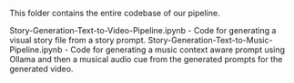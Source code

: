This folder contains the entire codebase of our pipeline.

Story-Generation-Text-to-Video-Pipeline.ipynb - Code for generating a visual story file from a story prompt.
Story-Generation-Text-to-Music-Pipeline.ipynb - Code for generating a music context aware prompt using Ollama and then a musical audio cue from the generated prompts for the generated video.

